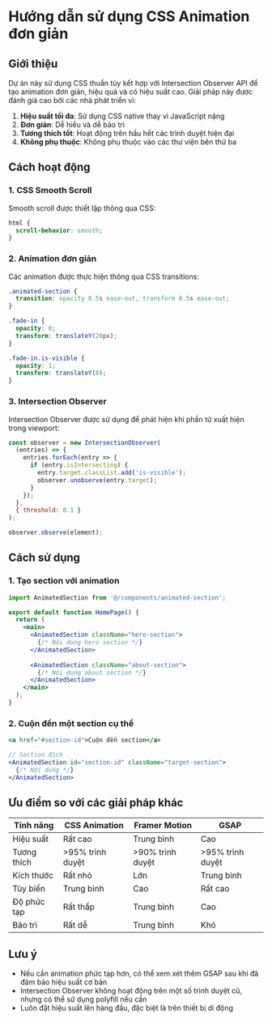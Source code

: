 # Hướng dẫn sử dụng CSS Animation đơn giản

## Giới thiệu

Dự án này sử dụng CSS thuần túy kết hợp với Intersection Observer API để tạo animation đơn giản, hiệu quả và có hiệu suất cao. Giải pháp này được đánh giá cao bởi các nhà phát triển vì:

1. **Hiệu suất tối đa**: Sử dụng CSS native thay vì JavaScript nặng
2. **Đơn giản**: Dễ hiểu và dễ bảo trì
3. **Tương thích tốt**: Hoạt động trên hầu hết các trình duyệt hiện đại
4. **Không phụ thuộc**: Không phụ thuộc vào các thư viện bên thứ ba

## Cách hoạt động

### 1. CSS Smooth Scroll

Smooth scroll được thiết lập thông qua CSS:

```css
html {
  scroll-behavior: smooth;
}
```

### 2. Animation đơn giản

Các animation được thực hiện thông qua CSS transitions:

```css
.animated-section {
  transition: opacity 0.5s ease-out, transform 0.5s ease-out;
}

.fade-in {
  opacity: 0;
  transform: translateY(20px);
}

.fade-in.is-visible {
  opacity: 1;
  transform: translateY(0);
}
```

### 3. Intersection Observer

Intersection Observer được sử dụng để phát hiện khi phần tử xuất hiện trong viewport:

```javascript
const observer = new IntersectionObserver(
  (entries) => {
    entries.forEach(entry => {
      if (entry.isIntersecting) {
        entry.target.classList.add('is-visible');
        observer.unobserve(entry.target);
      }
    });
  },
  { threshold: 0.1 }
);

observer.observe(element);
```

## Cách sử dụng

### 1. Tạo section với animation

```jsx
import AnimatedSection from '@/components/animated-section';

export default function HomePage() {
  return (
    <main>
      <AnimatedSection className="hero-section">
        {/* Nội dung hero section */}
      </AnimatedSection>
      
      <AnimatedSection className="about-section">
        {/* Nội dung about section */}
      </AnimatedSection>
    </main>
  );
}
```

### 2. Cuộn đến một section cụ thể

```jsx
<a href="#section-id">Cuộn đến section</a>

// Section đích
<AnimatedSection id="section-id" className="target-section">
  {/* Nội dung */}
</AnimatedSection>
```

## Ưu điểm so với các giải pháp khác

| Tính năng | CSS Animation | Framer Motion | GSAP |
|-----------|---------------|---------------|------|
| Hiệu suất | Rất cao | Trung bình | Cao |
| Tương thích | >95% trình duyệt | >90% trình duyệt | >95% trình duyệt |
| Kích thước | Rất nhỏ | Lớn | Trung bình |
| Tùy biến | Trung bình | Cao | Rất cao |
| Độ phức tạp | Rất thấp | Trung bình | Cao |
| Bảo trì | Rất dễ | Trung bình | Khó |

## Lưu ý

- Nếu cần animation phức tạp hơn, có thể xem xét thêm GSAP sau khi đã đảm bảo hiệu suất cơ bản
- Intersection Observer không hoạt động trên một số trình duyệt cũ, nhưng có thể sử dụng polyfill nếu cần
- Luôn đặt hiệu suất lên hàng đầu, đặc biệt là trên thiết bị di động
